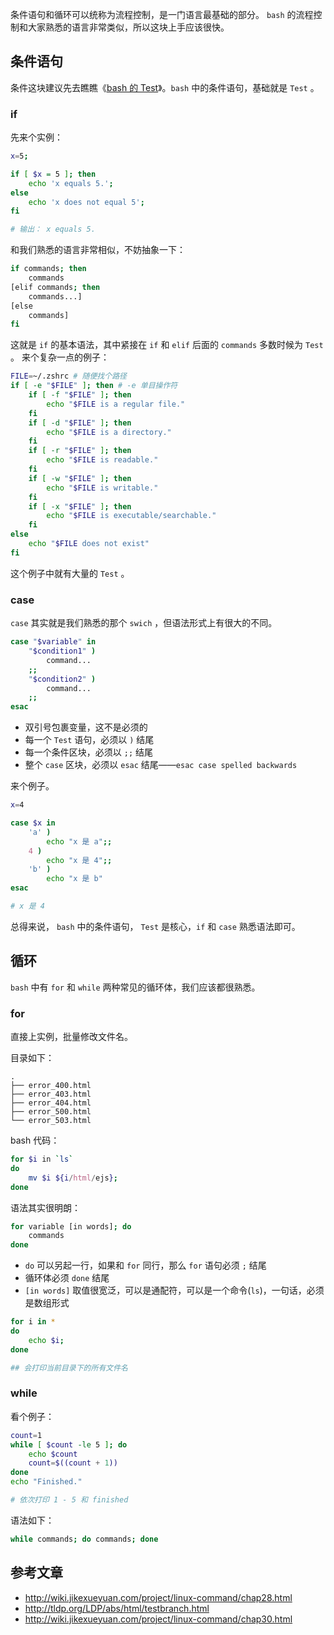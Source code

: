 <!--meta
title: bash 的条件和循环
date: 2016-06-28 15:15:54
tags: bash, shell, mac
-->

条件语句和循环可以统称为流程控制，是一门语言最基础的部分。
`bash` 的流程控制和大家熟悉的语言非常类似，所以这块上手应该很快。

<!-- more -->


## 条件语句
条件这块建议先去瞧瞧《[bash 的 Test](http://jiangyuan.me/blog/2016/05/30/bash-test/)》。`bash` 中的条件语句，基础就是 `Test` 。

### if
先来个实例：
```bash
x=5;

if [ $x = 5 ]; then
    echo 'x equals 5.';
else
    echo 'x does not equal 5';
fi

# 输出： x equals 5.
```
和我们熟悉的语言非常相似，不妨抽象一下：
```bash
if commands; then
	commands
[elif commands; then
	commands...]
[else
	commands]
fi
```
这就是 `if` 的基本语法，其中紧接在 `if` 和 `elif` 后面的 `commands` 多数时候为 `Test`  。
来个复杂一点的例子：

```bash
FILE=~/.zshrc # 随便找个路径
if [ -e "$FILE" ]; then # -e 单目操作符
    if [ -f "$FILE" ]; then
        echo "$FILE is a regular file."
    fi
    if [ -d "$FILE" ]; then
        echo "$FILE is a directory."
    fi
    if [ -r "$FILE" ]; then
        echo "$FILE is readable."
    fi
    if [ -w "$FILE" ]; then
        echo "$FILE is writable."
    fi
    if [ -x "$FILE" ]; then
        echo "$FILE is executable/searchable."
    fi
else
    echo "$FILE does not exist"
fi
```

这个例子中就有大量的 `Test` 。

### case
`case` 其实就是我们熟悉的那个 `swich` ，但语法形式上有很大的不同。

```bash
case "$variable" in
	"$condition1" )
		command...
	;;
	"$condition2" )
		command...
	;;
esac
```
* 双引号包裹变量，这不是必须的
* 每一个 `Test` 语句，必须以 `)` 结尾
* 每一个条件区块，必须以 `;;` 结尾
* 整个 `case` 区块，必须以 `esac` 结尾——`esac case spelled backwards`

来个例子。
```bash
x=4

case $x in
    'a' )
        echo "x 是 a";;
    4 )
        echo "x 是 4";;
    'b' )
        echo "x 是 b"
esac

# x 是 4
```

总得来说， `bash` 中的条件语句， `Test` 是核心，`if` 和 `case` 熟悉语法即可。

## 循环
`bash` 中有 `for` 和 `while` 两种常见的循环体，我们应该都很熟悉。

### for
直接上实例，批量修改文件名。

目录如下：
```
.
├── error_400.html
├── error_403.html
├── error_404.html
├── error_500.html
└── error_503.html
```
 bash 代码：
```bash
for $i in `ls`
do
	mv $i ${i/html/ejs};
done
```

语法其实很明朗：
```bash
for variable [in words]; do
    commands
done
```
* `do` 可以另起一行，如果和 `for` 同行，那么 `for` 语句必须 `;` 结尾
* 循环体必须 `done` 结尾
* `[in words]` 取值很宽泛，可以是通配符，可以是一个命令(`ls`)，一句话，必须是数组形式

```bash
for i in *
do
    echo $i;
done

## 会打印当前目录下的所有文件名
```

### while
看个例子：
```bash
count=1
while [ $count -le 5 ]; do
    echo $count
    count=$((count + 1))
done
echo "Finished."

# 依次打印 1 - 5 和 finished
```
语法如下：
```bash
while commands; do commands; done
```


## 参考文章
* http://wiki.jikexueyuan.com/project/linux-command/chap28.html
* http://tldp.org/LDP/abs/html/testbranch.html
* http://wiki.jikexueyuan.com/project/linux-command/chap30.html
